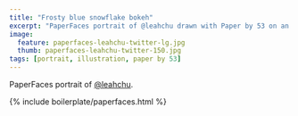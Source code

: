 ```yaml
---
title: "Frosty blue snowflake bokeh"
excerpt: "PaperFaces portrait of @leahchu drawn with Paper by 53 on an iPad."
image: 
  feature: paperfaces-leahchu-twitter-lg.jpg
  thumb: paperfaces-leahchu-twitter-150.jpg
tags: [portrait, illustration, paper by 53]
---
```


PaperFaces portrait of [@leahchu](http://twitter.com/leahchu).

{% include boilerplate/paperfaces.html %}